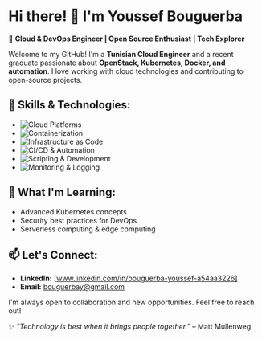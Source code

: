 # Hi there! 👋 I'm Youssef Bouguerba

🚀 **Cloud & DevOps Engineer | Open Source Enthusiast | Tech Explorer**

Welcome to my GitHub! I'm a **Tunisian Cloud Engineer** and a recent graduate passionate about **OpenStack, Kubernetes, Docker, and automation**. I love working with cloud technologies and contributing to open-source projects.

## 🔧 Skills & Technologies:
- ![Cloud Platforms](https://img.shields.io/badge/AWS%20%7C%20Azure%20%7C%20OpenStack-blue)
- ![Containerization](https://img.shields.io/badge/Containers-Docker%20%7C%20Kubernetes-blue)
- ![Infrastructure as Code](https://img.shields.io/badge/IaC-Terraform%20%7C%20Ansible-blue)
- ![CI/CD & Automation](https://img.shields.io/badge/CI%2FCD-GitHub%20Actions%20%7C%20Jenkins-blue)
- ![Scripting & Development](https://img.shields.io/badge/Programming-Python%20%7C%20Bash-blue)
- ![Monitoring & Logging](https://img.shields.io/badge/Monitoring-Prometheus%20%7C%20Grafana%20%7C%20ELK-blue)


## 🌱 What I'm Learning:
- Advanced Kubernetes concepts 
- Security best practices for DevOps
- Serverless computing & edge computing

## 📫 Let's Connect:
- **LinkedIn:** [www.linkedin.com/in/bouguerba-youssef-a54aa3226]
- **Email:** [bouguerbay@gmail.com](#)

I'm always open to collaboration and new opportunities. Feel free to reach out!

✨ _“Technology is best when it brings people together.”_ – Matt Mullenweg
